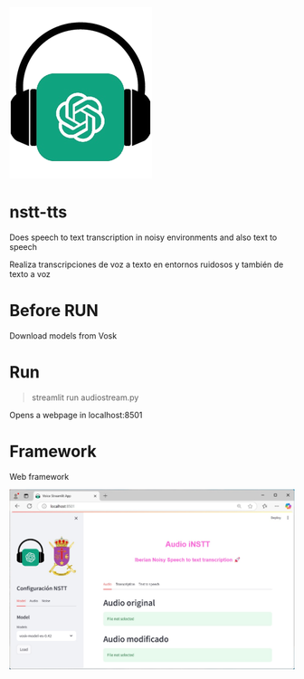 ![Speech](logos/speechgpt.png)
# nstt-tts
Does speech to text transcription in noisy environments and also text to speech

Realiza transcripciones de voz a texto en entornos ruidosos y también de texto a voz

# Before RUN
Download models from Vosk

# Run
> streamlit run audiostream.py

Opens a webpage in localhost:8501

# Framework
Web framework

![Speech](webapp.jpg)
